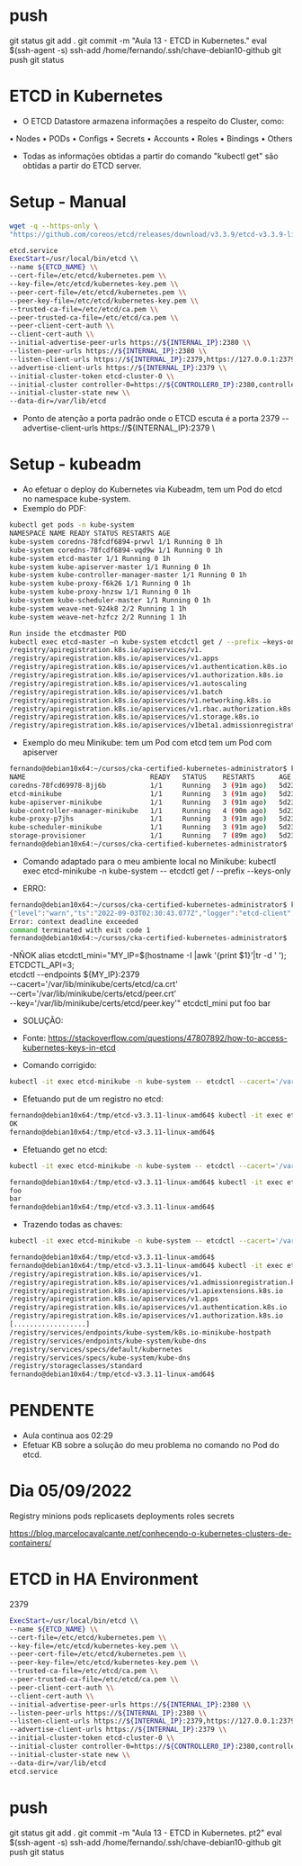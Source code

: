 # ##############################################################################################################################################################
# ##############################################################################################################################################################
# ##############################################################################################################################################################
# ##############################################################################################################################################################
# push
git status
git add .
git commit -m "Aula 13 - ETCD in Kubernetes."
eval $(ssh-agent -s)
ssh-add /home/fernando/.ssh/chave-debian10-github
git push
git status


# ##############################################################################################################################################################
# ##############################################################################################################################################################
# ##############################################################################################################################################################
# ##############################################################################################################################################################
# ETCD in Kubernetes

- O ETCD Datastore armazena informações a respeito do Cluster, como:

• Nodes
• PODs
• Configs
• Secrets
• Accounts
• Roles
• Bindings
• Others


- Todas as informações obtidas a partir do comando "kubectl get" são obtidas a partir do ETCD server.


# ##############################################################################################################################################################
# ##############################################################################################################################################################
# ##############################################################################################################################################################
# ##############################################################################################################################################################
# Setup - Manual

~~~~bash
wget -q --https-only \
"https://github.com/coreos/etcd/releases/download/v3.3.9/etcd-v3.3.9-linux-amd64.tar.gz"

etcd.service
ExecStart=/usr/local/bin/etcd \\
--name ${ETCD_NAME} \\
--cert-file=/etc/etcd/kubernetes.pem \\
--key-file=/etc/etcd/kubernetes-key.pem \\
--peer-cert-file=/etc/etcd/kubernetes.pem \\
--peer-key-file=/etc/etcd/kubernetes-key.pem \\
--trusted-ca-file=/etc/etcd/ca.pem \\
--peer-trusted-ca-file=/etc/etcd/ca.pem \\
--peer-client-cert-auth \\
--client-cert-auth \\
--initial-advertise-peer-urls https://${INTERNAL_IP}:2380 \\
--listen-peer-urls https://${INTERNAL_IP}:2380 \\
--listen-client-urls https://${INTERNAL_IP}:2379,https://127.0.0.1:2379 \\
--advertise-client-urls https://${INTERNAL_IP}:2379 \\
--initial-cluster-token etcd-cluster-0 \\
--initial-cluster controller-0=https://${CONTROLLER0_IP}:2380,controller-1=https://${CONTROLLER1_IP}:2380 \\
--initial-cluster-state new \\
--data-dir=/var/lib/etcd
~~~~



- Ponto de atenção
a porta padrão onde o ETCD escuta é a porta 2379
    --advertise-client-urls https://${INTERNAL_IP}:2379 \\



# Setup - kubeadm

- Ao efetuar o deploy do Kubernetes via Kubeadm, tem um Pod do etcd no namespace kube-system.
- Exemplo do PDF:

~~~~bash
kubectl get pods -n kube-system
NAMESPACE NAME READY STATUS RESTARTS AGE
kube-system coredns-78fcdf6894-prwvl 1/1 Running 0 1h
kube-system coredns-78fcdf6894-vqd9w 1/1 Running 0 1h
kube-system etcd-master 1/1 Running 0 1h
kube-system kube-apiserver-master 1/1 Running 0 1h
kube-system kube-controller-manager-master 1/1 Running 0 1h
kube-system kube-proxy-f6k26 1/1 Running 0 1h
kube-system kube-proxy-hnzsw 1/1 Running 0 1h
kube-system kube-scheduler-master 1/1 Running 0 1h
kube-system weave-net-924k8 2/2 Running 1 1h
kube-system weave-net-hzfcz 2/2 Running 1 1h

Run inside the etcdmaster POD
kubectl exec etcd-master –n kube-system etcdctl get / --prefix –keys-only
/registry/apiregistration.k8s.io/apiservices/v1.
/registry/apiregistration.k8s.io/apiservices/v1.apps
/registry/apiregistration.k8s.io/apiservices/v1.authentication.k8s.io
/registry/apiregistration.k8s.io/apiservices/v1.authorization.k8s.io
/registry/apiregistration.k8s.io/apiservices/v1.autoscaling
/registry/apiregistration.k8s.io/apiservices/v1.batch
/registry/apiregistration.k8s.io/apiservices/v1.networking.k8s.io
/registry/apiregistration.k8s.io/apiservices/v1.rbac.authorization.k8s.io
/registry/apiregistration.k8s.io/apiservices/v1.storage.k8s.io
/registry/apiregistration.k8s.io/apiservices/v1beta1.admissionregistration.k8s.io
~~~~



- Exemplo do meu Minikube:
tem um Pod com etcd
tem um Pod com apiserver

~~~~bash
fernando@debian10x64:~/cursos/cka-certified-kubernetes-administrator$ kubectl get pods -n kube-system
NAME                               READY   STATUS    RESTARTS      AGE
coredns-78fcd69978-8jj6b           1/1     Running   3 (91m ago)   5d23h
etcd-minikube                      1/1     Running   3 (91m ago)   5d23h
kube-apiserver-minikube            1/1     Running   3 (91m ago)   5d23h
kube-controller-manager-minikube   1/1     Running   4 (90m ago)   5d23h
kube-proxy-p7jhs                   1/1     Running   3 (91m ago)   5d23h
kube-scheduler-minikube            1/1     Running   3 (91m ago)   5d23h
storage-provisioner                1/1     Running   7 (89m ago)   5d23h
fernando@debian10x64:~/cursos/cka-certified-kubernetes-administrator$
~~~~


- Comando adaptado para o meu ambiente local no Minikube:
    kubectl exec etcd-minikube -n kube-system -- etcdctl get / --prefix --keys-only

- ERRO:

~~~~bash
fernando@debian10x64:~/cursos/cka-certified-kubernetes-administrator$ kubectl exec etcd-minikube -n kube-system -- etcdctl get / --prefix --keys-only
{"level":"warn","ts":"2022-09-03T02:30:43.077Z","logger":"etcd-client","caller":"v3/retry_interceptor.go:62","msg":"retrying of unary invoker failed","target":"etcd-endpoints://0xc0005f6380/#initially=[127.0.0.1:2379]","attempt":0,"error":"rpc error: code = DeadlineExceeded desc = latest balancer error: last connection error: connection closed"}
Error: context deadline exceeded
command terminated with exit code 1
fernando@debian10x64:~/cursos/cka-certified-kubernetes-administrator$
~~~~



-NÑOK
alias etcdctl_mini="MY_IP=$(hostname -I |awk '{print $1}'|tr -d ' '); \
    ETCDCTL_API=3; \
    etcdctl --endpoints ${MY_IP}:2379 \
    --cacert='/var/lib/minikube/certs/etcd/ca.crt' \
    --cert='/var/lib/minikube/certs/etcd/peer.crt' \
    --key='/var/lib/minikube/certs/etcd/peer.key'"
etcdctl_mini put foo bar



- SOLUÇÃO:
- Fonte:
<https://stackoverflow.com/questions/47807892/how-to-access-kubernetes-keys-in-etcd>

- Comando corrigido:

~~~~bash
kubectl -it exec etcd-minikube -n kube-system -- etcdctl --cacert='/var/lib/minikube/certs/etcd/ca.crt' --cert='/var/lib/minikube/certs/etcd/peer.crt' --key='/var/lib/minikube/certs/etcd/peer.key' put foo bar
~~~~


- Efetuando put de um registro no etcd:

~~~~bash
fernando@debian10x64:/tmp/etcd-v3.3.11-linux-amd64$ kubectl -it exec etcd-minikube -n kube-system -- etcdctl --cacert='/var/lib/minikube/certs/etcd/ca.crt' --cert='/var/lib/minikube/certs/etcd/peer.crt' --key='/var/lib/minikube/certs/etcd/peer.key' put foo bar
OK
fernando@debian10x64:/tmp/etcd-v3.3.11-linux-amd64$
~~~~


- Efetuando get no etcd:

~~~~bash
kubectl -it exec etcd-minikube -n kube-system -- etcdctl --cacert='/var/lib/minikube/certs/etcd/ca.crt' --cert='/var/lib/minikube/certs/etcd/peer.crt' --key='/var/lib/minikube/certs/etcd/peer.key' get foo

fernando@debian10x64:/tmp/etcd-v3.3.11-linux-amd64$ kubectl -it exec etcd-minikube -n kube-system -- etcdctl --cacert='/var/lib/minikube/certs/etcd/ca.crt' --cert='/var/lib/minikube/certs/etcd/peer.crt' --key='/var/lib/minikube/certs/etcd/peer.key' get foo
foo
bar
fernando@debian10x64:/tmp/etcd-v3.3.11-linux-amd64$
~~~~


- Trazendo todas as chaves:
~~~~bash
kubectl -it exec etcd-minikube -n kube-system -- etcdctl --cacert='/var/lib/minikube/certs/etcd/ca.crt' --cert='/var/lib/minikube/certs/etcd/peer.crt' --key='/var/lib/minikube/certs/etcd/peer.key' get / --prefix --keys-only

fernando@debian10x64:/tmp/etcd-v3.3.11-linux-amd64$
fernando@debian10x64:/tmp/etcd-v3.3.11-linux-amd64$ kubectl -it exec etcd-minikube -n kube-system -- etcdctl --cacert='/var/lib/minikube/certs/etcd/ca.crt' --cert='/var/lib/minikube/certs/etcd/peer.crt' --key='/var/lib/minikube/certs/etcd/peer.key' get / --prefix --keys-only
/registry/apiregistration.k8s.io/apiservices/v1.
/registry/apiregistration.k8s.io/apiservices/v1.admissionregistration.k8s.io
/registry/apiregistration.k8s.io/apiservices/v1.apiextensions.k8s.io
/registry/apiregistration.k8s.io/apiservices/v1.apps
/registry/apiregistration.k8s.io/apiservices/v1.authentication.k8s.io
/registry/apiregistration.k8s.io/apiservices/v1.authorization.k8s.io
[..................]
/registry/services/endpoints/kube-system/k8s.io-minikube-hostpath
/registry/services/endpoints/kube-system/kube-dns
/registry/services/specs/default/kubernetes
/registry/services/specs/kube-system/kube-dns
/registry/storageclasses/standard
fernando@debian10x64:/tmp/etcd-v3.3.11-linux-amd64$
~~~~



# PENDENTE
- Aula continua aos 02:29
- Efetuar KB sobre a solução do meu problema no comando no Pod do etcd.



# Dia 05/09/2022

Registry 
    minions
    pods
    replicasets
    deployments
    roles
    secrets


<https://blog.marcelocavalcante.net/conhecendo-o-kubernetes-clusters-de-containers/>




# ETCD in HA Environment
2379

~~~~bash
ExecStart=/usr/local/bin/etcd \\
--name ${ETCD_NAME} \\
--cert-file=/etc/etcd/kubernetes.pem \\
--key-file=/etc/etcd/kubernetes-key.pem \\
--peer-cert-file=/etc/etcd/kubernetes.pem \\
--peer-key-file=/etc/etcd/kubernetes-key.pem \\
--trusted-ca-file=/etc/etcd/ca.pem \\
--peer-trusted-ca-file=/etc/etcd/ca.pem \\
--peer-client-cert-auth \\
--client-cert-auth \\
--initial-advertise-peer-urls https://${INTERNAL_IP}:2380 \\
--listen-peer-urls https://${INTERNAL_IP}:2380 \\
--listen-client-urls https://${INTERNAL_IP}:2379,https://127.0.0.1:2379 \\
--advertise-client-urls https://${INTERNAL_IP}:2379 \\
--initial-cluster-token etcd-cluster-0 \\
--initial-cluster controller-0=https://${CONTROLLER0_IP}:2380,controller-1=https://${CONTROLLER1_IP}:2380 \\
--initial-cluster-state new \\
--data-dir=/var/lib/etcd
etcd.service
~~~~



# push
git status
git add .
git commit -m "Aula 13 - ETCD in Kubernetes. pt2"
eval $(ssh-agent -s)
ssh-add /home/fernando/.ssh/chave-debian10-github
git push
git status